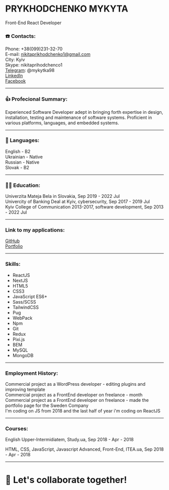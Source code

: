# PRYKHODCHENKO MYKYTA  
Front-End React Developer  
  
### ☎️ Contacts:  
  
Phone:     +38(099)231-32-70  
E-mail:    nikitaprikhodchenko1@gmail.com  
City:      Kyiv  
Skype:     nikitaprihodchenco1  
[Telegram](https://t.me/mykytka98): @mykytka98  
[LinkedIn](https://www.linkedin.com/in/mykytaprykhodchenko)  
[Facebook](https://facebook.com/mykyta.prykhodchenko)  

* * *   

### 👍 Profecional Summary:  
  
Experienced Software Developer adept in bringing forth expertise in design, installation, testing and maintenance of software systems.
Proficient in various platforms, languages, and embedded systems.  

* * *  

### 👅 Languages:  
  
English - B2  
Ukrainian - Native  
Russian - Native  
Slovak - B2  

* * *   

### 👨‍🎓 Education:  
  
Univerzita Mateja Bela in Slovakia, Sep 2019 - 2022 Jul  
Univercity of Banking Deal at Kyiv, cybersecurity,  Sep 2017 - 2019 Jul  
Kyiv College of Communication 2013-2017, software development, Sep 2013 - 2022 Jul  

* * *   

### Link to my applications:  
  
[GitHub](https://github.com/prykhodchenkomykyta)  
[Portfolio](https://prykhodchenkomykyta.github.io/portfolio)  

* * *   

### Skills:  
  
* ReactJS  
* NextJS  
* HTML5  
* CSS3  
* JavaScript ES6+  
* Sass/SCSS  
* TailwindCSS  
* Pug  
* WebPack  
* Npm  
* Git  
* Redux  
* Pixi.js  
* BEM  
* MySQL  
* MongoDB  

* * *   

### Employment History:  
  
Commercial project as a WordPress developer - editing plugins and improving template  
Commercial project as a FrontEnd developer on freelance - month  
Commercial project as a FrontEnd developer on freelance - made the portfolio page for the Sweden Company  
I'm coding on JS from 2018 and the last half of year i'm coding on ReactJS  

* * *   

### Courses:  
  
English Upper-Intermidiatem, Study.ua, Sep 2018 - Apr - 2018

HTML, CSS, JavaScript, Javascript Advanced, Front-End, ITEA.ua, Sep 2018 - Apr - 2018
* * *   

# 🤝 Let's collaborate together!
